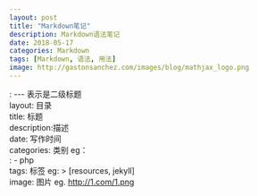 ```yaml
---
layout: post
title: "Markdown笔记"
description: Markdown语法笔记
date: 2018-05-17
categories: Markdown
tags: [Markdown, 语法, 用法]
image: http://gastonsanchez.com/images/blog/mathjax_logo.png
---
```



: --- 表示是二级标题  
layout:   目录  
title:   标题  
description:描述  
date: 写作时间  
categories: 类别  eg：  
: - php  
tags: 标签 eg: > [resources, jekyll]  
image:  图片 eg. http://1.com/1.png
